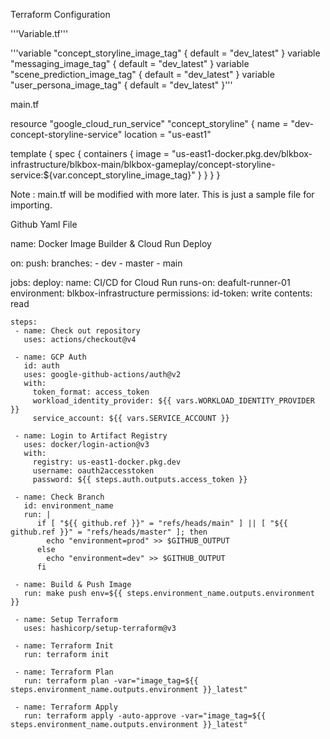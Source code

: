 Terraform Configuration

'''Variable.tf'''


'''variable "concept_storyline_image_tag" {
default = "dev_latest"
}
variable "messaging_image_tag" {
default = "dev_latest"
}
variable "scene_prediction_image_tag" {
default = "dev_latest"
}
variable "user_persona_image_tag" {
default = "dev_latest"
}'''


main.tf

resource "google_cloud_run_service" "concept_storyline" {
  name     = "dev-concept-storyline-service"
  location = "us-east1"

  template {
    spec {
      containers {
        image = "us-east1-docker.pkg.dev/blkbox-infrastructure/blkbox-main/blkbox-gameplay/concept-storyline-service:${var.concept_storyline_image_tag}"
      }
    }
  }
}

Note : main.tf will be modified with more later. This is just a sample file for importing.



Github Yaml File



name: Docker Image Builder & Cloud Run Deploy

on:
  push:
    branches:
      - dev
      - master
      - main

jobs:
  deploy:
    name: CI/CD for Cloud Run
    runs-on: deafult-runner-01
    environment: blkbox-infrastructure
    permissions:
      id-token: write
      contents: read

    steps:
     - name: Check out repository
       uses: actions/checkout@v4  

     - name: GCP Auth
       id: auth
       uses: google-github-actions/auth@v2
       with:
         token_format: access_token
         workload_identity_provider: ${{ vars.WORKLOAD_IDENTITY_PROVIDER }}
         service_account: ${{ vars.SERVICE_ACCOUNT }}

     - name: Login to Artifact Registry
       uses: docker/login-action@v3
       with:
         registry: us-east1-docker.pkg.dev
         username: oauth2accesstoken
         password: ${{ steps.auth.outputs.access_token }}   

     - name: Check Branch
       id: environment_name
       run: |
          if [ "${{ github.ref }}" = "refs/heads/main" ] || [ "${{ github.ref }}" = "refs/heads/master" ]; then
            echo "environment=prod" >> $GITHUB_OUTPUT
          else
            echo "environment=dev" >> $GITHUB_OUTPUT
          fi

     - name: Build & Push Image
       run: make push env=${{ steps.environment_name.outputs.environment }}

     - name: Setup Terraform
       uses: hashicorp/setup-terraform@v3

     - name: Terraform Init
       run: terraform init

     - name: Terraform Plan
       run: terraform plan -var="image_tag=${{ steps.environment_name.outputs.environment }}_latest"

     - name: Terraform Apply
       run: terraform apply -auto-approve -var="image_tag=${{ steps.environment_name.outputs.environment }}_latest"





